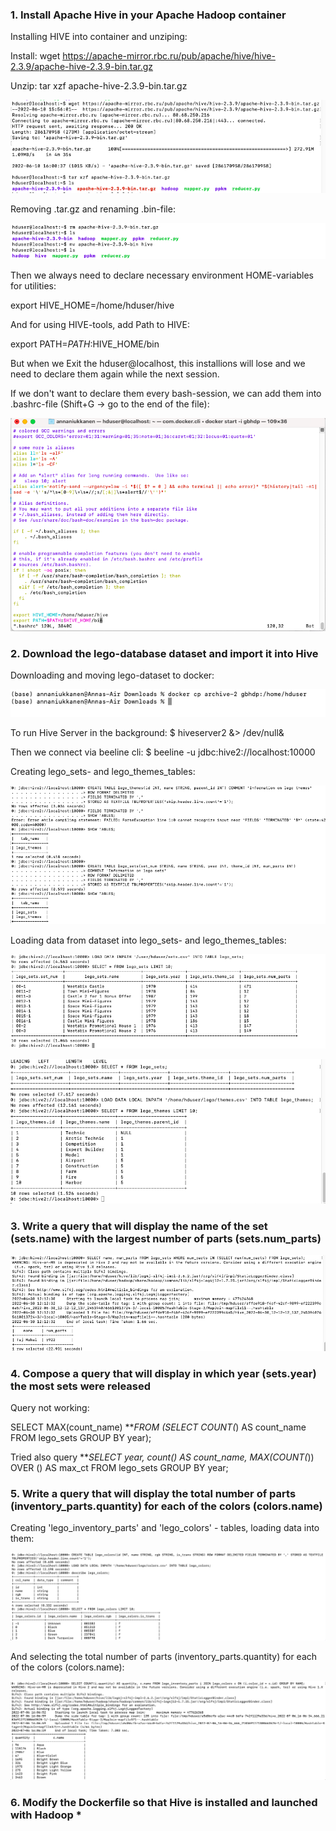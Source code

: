 ### 1. Install Apache Hive in your Apache Hadoop container

Installing HIVE into container and unziping:

Install: wget https://apache-mirror.rbc.ru/pub/apache/hive/hive-2.3.9/apache-hive-2.3.9-bin.tar.gz

Unzip: tar xzf apache-hive-2.3.9-bin.tar.gz 

![Installing HIVE](https://github.com/Annassie/BigData-Hadoop/blob/Anna_Niukkanen_task_4/Anna_Niukkanen_task_4/screenshots/install_hive.png)

Removing .tar.gz and renaming .bin-file:

![Installing HIVE](https://github.com/Annassie/BigData-Hadoop/blob/Anna_Niukkanen_task_4/Anna_Niukkanen_task_4/screenshots/remove_tar_gz.png)

Then we always need to declare necessary environment HOME-variables for utilities:

export HIVE_HOME=/home/hduser/hive

And for using HIVE-tools, add Path to HIVE:

export PATH=$PATH:$HIVE_HOME/bin

But when we Exit the hduser@localhost, this installions will lose and we need to declare them again while the next session.

If we don't want to declare them every bash-session, we can add them into .bashrc-file (Shift+G -> go to the end of the file):

![Installing HIVE](https://github.com/Annassie/BigData-Hadoop/blob/Anna_Niukkanen_task_4/Anna_Niukkanen_task_4/screenshots/bashchange.png)



### 2. Download the lego-database dataset and import it into Hive

Downloading and moving lego-dataset to docker:

![Moving lego-dataset to docker](https://github.com/Annassie/BigData-Hadoop/blob/Anna_Niukkanen_task_4/Anna_Niukkanen_task_4/screenshots/download_lego.png)

To run Hive Server in the background:
$ hiveserver2 &> /dev/null&

Then we connect via beeline cli: 
$ beeline -u jdbc:hive2://localhost:10000 

Creating lego_sets- and lego_themes_tables:

![Creating lego_sets- and lego_themes_tables](https://github.com/Annassie/BigData-Hadoop/blob/Anna_Niukkanen_task_4/Anna_Niukkanen_task_4/screenshots/tables_creating.png)


Loading data from dataset into lego_sets- and lego_themes_tables:

![Loading sets data into lego_sets-table](https://github.com/Annassie/BigData-Hadoop/blob/Anna_Niukkanen_task_4/Anna_Niukkanen_task_4/screenshots/data_sets.png)

![Loading sets data into lego_themes-table](https://github.com/Annassie/BigData-Hadoop/blob/Anna_Niukkanen_task_4/Anna_Niukkanen_task_4/screenshots/load_data_themes.png)

### 3. Write a query that will display the name of the set (sets.name) with the largest number of parts (sets.num_parts)

![Name with max parts](https://github.com/Annassie/BigData-Hadoop/blob/Anna_Niukkanen_task_4/Anna_Niukkanen_task_4/screenshots/name_max_numparts.png)

### 4. Compose a query that will display in which year (sets.year) the most sets were released

Query not working:

SELECT MAX(count_name) ***FROM (SELECT COUNT(*) AS count_name FROM lego_sets GROUP BY year);

Tried also query ***SELECT year, count() AS count_name, MAX(COUNT(*)) OVER () AS max_ct FROM lego_sets GROUP BY year;

### 5. Write a query that will display the total number of parts (inventory_parts.quantity) for each of the colors (colors.name)

Creating 'lego_inventory_parts' and 'lego_colors' - tables, loading data into them:

![Creating color-table](https://github.com/Annassie/BigData-Hadoop/blob/Anna_Niukkanen_task_4/Anna_Niukkanen_task_4/screenshots/create_lego_colors.png)

And selecting the total number of parts (inventory_parts.quantity) for each of the colors (colors.name):

![Quantity of parts for each colors](https://github.com/Annassie/BigData-Hadoop/blob/Anna_Niukkanen_task_4/Anna_Niukkanen_task_4/screenshots/quantity_colors.png)

### 6. Modify the Dockerfile so that Hive is installed and launched with Hadoop *
